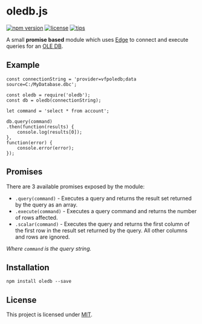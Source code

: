 # oledb.js

[![npm version](https://img.shields.io/badge/npm-v1.1.1-blue.svg)](https://www.npmjs.com/package/oledb)
[![license](https://img.shields.io/badge/license-MIT-orange.svg)](LICENSE)
[![tips](https://img.shields.io/badge/tips-bitcoin-brightgreen.svg)](https://www.coinbase.com/blahyourhamster)

A small **promise based** module which uses [Edge](https://github.com/tjanczuk/edge) to connect and execute queries for an [OLE DB](https://en.wikipedia.org/wiki/OLE_DB).

## Example
```
const connectionString = 'provider=vfpoledb;data source=C:/MyDatabase.dbc';

const oledb = require('oledb');
const db = oledb(connectionString);

let command = 'select * from account';

db.query(command)
.then(function(results) {
    console.log(results[0]);
},
function(error) {
    console.error(error);
});
```

## Promises
There are 3 available promises exposed by the module:

- `.query(command)` - Executes a query and returns the result set returned by the query as an array.
- `.execute(command)` - Executes a query command and returns the number of rows affected.
- `.scalar(command)` - Executes the query and returns the first column of the first row in the result set returned by the query. All other columns and rows are ignored.

*Where `command` is the query string.*

## Installation
```
npm install oledb --save
```

## License
This project is licensed under [MIT](LICENSE).
